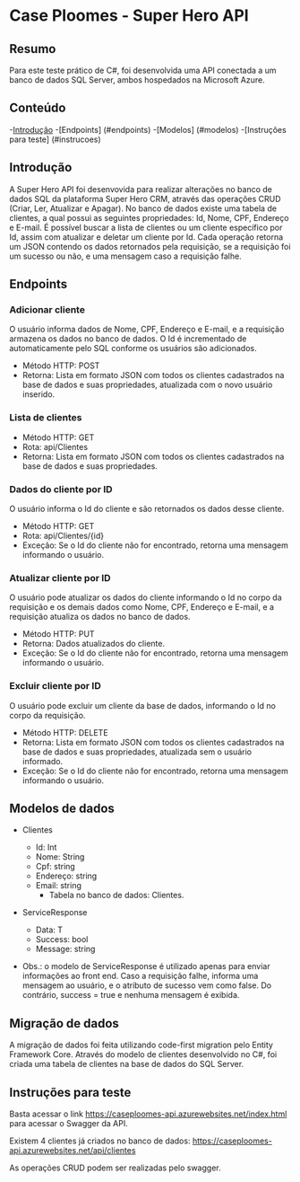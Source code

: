 # Case Ploomes - Super Hero API

## Resumo
Para este teste prático de C#, foi desenvolvida uma API conectada a um banco de dados SQL Server, ambos hospedados na Microsoft Azure.

## Conteúdo

-[Introdução](#introducao)
-[Endpoints] (#endpoints)
-[Modelos] (#modelos)
-[Instruções para teste] (#instrucoes)

## Introdução
A Super Hero API foi desenvovida para realizar alterações no banco de dados SQL da plataforma Super Hero CRM, através das operações CRUD (Criar, Ler, Atualizar e Apagar).
No banco de dados existe uma tabela de clientes, a qual possui as seguintes propriedades: Id, Nome, CPF, Endereço e E-mail.
É possível buscar a lista de clientes ou um cliente específico por Id, assim com atualizar e deletar um cliente por Id.
Cada operação retorna um JSON contendo os dados retornados pela requisição, se a requisição foi um sucesso ou não, e uma mensagem caso a requisição falhe.

## Endpoints

### Adicionar cliente

O usuário informa dados de Nome, CPF, Endereço e E-mail, e a requisição armazena os dados no banco de dados.
O Id é incrementado de automaticamente pelo SQL conforme os usuários são adicionados.

- Método HTTP: POST
- Retorna: Lista em formato JSON com todos os clientes cadastrados na base de dados e suas propriedades, atualizada com o novo usuário inserido.

### Lista de clientes

- Método HTTP: GET
- Rota: api/Clientes
- Retorna: Lista em formato JSON com todos os clientes cadastrados na base de dados e suas propriedades.

### Dados do cliente por ID

O usuário informa o Id do cliente e são retornados os dados desse cliente.

- Método HTTP: GET
- Rota: api/Clientes/{id}
- Exceção: Se o Id do cliente não for encontrado, retorna uma mensagem informando o usuário.


### Atualizar cliente por ID

O usuário pode atualizar os dados do cliente informando o Id no corpo da requisição e os demais dados como Nome, CPF, Endereço e E-mail, e a requisição atualiza os dados no banco de dados.

- Método HTTP: PUT
- Retorna: Dados atualizados do cliente.
- Exceção: Se o Id do cliente não for encontrado, retorna uma mensagem informando o usuário.

### Excluir cliente por ID

O usuário pode excluir um cliente da base de dados, informando o Id no corpo da requisição.

- Método HTTP: DELETE
- Retorna: Lista em formato JSON com todos os clientes cadastrados na base de dados e suas propriedades, atualizada sem o usuário informado.
- Exceção: Se o Id do cliente não for encontrado, retorna uma mensagem informando o usuário.

## Modelos de dados

- Clientes
    - Id: Int
    - Nome: String
    - Cpf: string
    - Endereço: string
    - Email: string
        - Tabela no banco de dados: Clientes.

- ServiceResponse
    - Data: T
    - Success: bool
    - Message: string

- Obs.: o modelo de ServiceResponse é utilizado apenas para enviar informações ao front end. Caso a requisição falhe, informa uma mensagem ao usuário, e o atributo de sucesso vem como false. Do contrário, success = true e nenhuma mensagem é exibida.

## Migração de dados

A migração de dados foi feita utilizando code-first migration pelo Entity Framework Core. Através do modelo de clientes desenvolvido no C#, foi criada uma tabela de clientes na base de dados do SQL Server.

## Instruções para teste

Basta acessar o link https://caseploomes-api.azurewebsites.net/index.html para acessar o Swagger da API.

Existem 4 clientes já criados no banco de dados: https://caseploomes-api.azurewebsites.net/api/clientes

As operações CRUD podem ser realizadas pelo swagger. 


    





